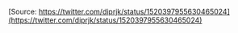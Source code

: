 [Source: https://twitter.com/diprjk/status/1520397955630465024](https://twitter.com/diprjk/status/1520397955630465024)